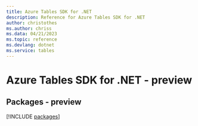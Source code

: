 ```yaml
---
title: Azure Tables SDK for .NET
description: Reference for Azure Tables SDK for .NET
author: christothes
ms.author: chriss
ms.data: 04/21/2023
ms.topic: reference
ms.devlang: dotnet
ms.service: tables
---
```

# Azure Tables SDK for .NET - preview
## Packages - preview
[!INCLUDE [packages](tables-index.md)]